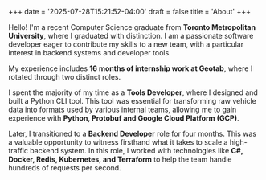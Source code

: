 +++
date = '2025-07-28T15:21:52-04:00'
draft = false
title = 'About'
+++

Hello! I'm a recent Computer Science graduate from **Toronto Metropolitan University**, where I graduated with distinction. I am a passionate software developer eager to contribute my skills to a new team, with a particular interest in backend systems and developer tools.

My experience includes **16 months of internship work at Geotab**, where I rotated through two distinct roles.

I spent the majority of my time as a **Tools Developer**, where I designed and built a Python CLI tool. This tool was essential for transforming raw vehicle data into formats used by various internal teams, allowing me to gain experience with **Python, Protobuf and Google Cloud Platform (GCP)**.

Later, I transitioned to a **Backend Developer** role for four months. This was a valuable opportunity to witness firsthand what it takes to scale a high-traffic backend system. In this role, I worked with technologies like **C#, Docker, Redis, Kubernetes, and Terraform** to help the team handle hundreds of requests per second.
